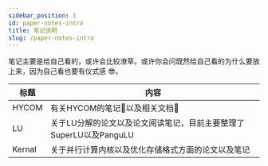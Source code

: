 ```yaml
---
sidebar_position: 1
id: paper-notes-intro
title: 笔记说明
slug: /paper-notes-intro
---
```


笔记主要是给自己看的，或许会比较潦草。或许你会问既然给自己看的为什么要放上来，因为自己看也要有仪式感 😎。

| 标题 | 内容 |
|-|-|
| HYCOM | 有关HYCOM的笔记📒以及相关文档📄 |
| LU | 关于LU分解的论文以及论文阅读笔记，目前主要整理了SuperLU以及PanguLU |
| Kernal | 关于并行计算内核以及优化存储格式方面的论文以及笔记 |
